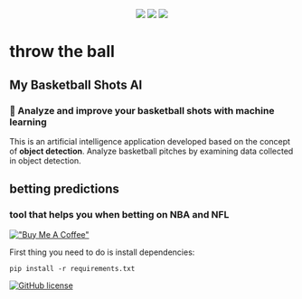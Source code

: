 <p align=center>
    <a target="_blank" href="https://travis-ci.com/x" title="Build Status"><img src="https://travis-ci.com/chonyy/xxxxxxx.svg?branch=master"></a>
    <a target="_blank" href="#" title="top language"><img src="https://img.shields.io/github/languages/top/chonyy/AI-basketball-analysis?color=orange"></a>
    <a target="_blank" href="https://img.shields.io/github/pipenv/locked/python-version/chonyy/daily-nba" title="Python version"><img src="https://img.shields.io/github/pipenv/locked/python-version/chonyy/daily-nba?color=green"></a>
    
</p>

# throw the ball 


## My Basketball Shots AI
### 🏀 Analyze and improve your basketball shots with machine learning


This is an artificial intelligence application developed based on the concept of **object detection**. Analyze basketball pitches by examining data collected in object detection.

## betting predictions
### tool that helps you when betting on NBA and NFL


[!["Buy Me A Coffee"](https://www.buymeacoffee.com/assets/img/custom_images/orange_img.png)](https://www.buymeacoffee.com/brunoluizmendes)

First thing you need to do is install dependencies:
```
pip install -r requirements.txt
```

[![GitHub license](https://img.shields.io/github/license/blmendes/throw-the-ball)](https://github.com/blmendes/throw-the-ball/blob/main/LICENSE)
